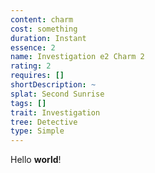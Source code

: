 ```yaml
---
content: charm
cost: something
duration: Instant
essence: 2
name: Investigation e2 Charm 2
rating: 2
requires: []
shortDescription: ~
splat: Second Sunrise
tags: []
trait: Investigation
tree: Detective
type: Simple
---
```


Hello **world**!
